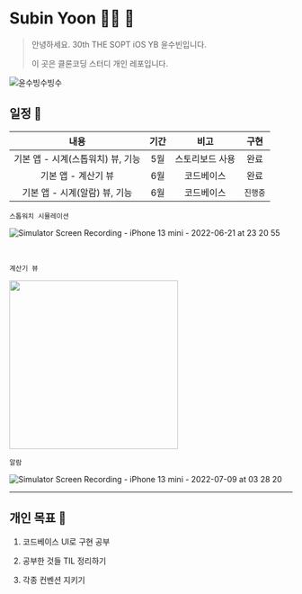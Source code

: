 # Subin Yoon 👶🏻 💭

> 안녕하세요. 30th THE SOPT iOS YB 윤수빈입니다.
> 
> 이 곳은 클론코딩 스터디 개인 레포입니다.

![윤수빙수빙수](https://user-images.githubusercontent.com/61109660/160549752-946af059-e096-4608-a3a1-f2958b165da8.png)

## 일정 📢

| 내용 | 기간 | 비고 | 구현 |
|:----:|:-----:|:----:|:----:|
| 기본 앱 - 시계(스톱워치) 뷰, 기능 | 5월 | 스토리보드 사용 | 완료 | 
| 기본 앱 - 계산기 뷰 | 6월 | 코드베이스 | 완료 |
| 기본 앱 - 시계(알람) 뷰, 기능 | 6월 | 코드베이스 | `진행중` | 

`스톱워치 시뮬레이션`

![Simulator Screen Recording - iPhone 13 mini - 2022-06-21 at 23 20 55](https://user-images.githubusercontent.com/80062632/174823427-f87325b0-4ac0-42fe-b22d-b2f256125a64.gif)

<br>

`계산기 뷰`

<img src="https://user-images.githubusercontent.com/80062632/175492822-632d2fc1-3e41-4049-b01f-3fcc4916f5db.png"  width="300px">

<br>

`알람`

![Simulator Screen Recording - iPhone 13 mini - 2022-07-09 at 03 28 20](https://user-images.githubusercontent.com/80062632/178051084-e5f250a9-847f-47e5-956c-ca9d4b6fad1d.gif)


---

## 개인 목표 📢

1. 코드베이스 UI로 구현 공부

2. 공부한 것들 TIL 정리하기

3. 각종 컨벤션 지키기
